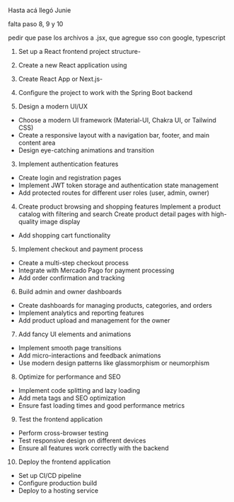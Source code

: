 Hasta acá llegó Junie

falta paso 8, 9 y 10

pedir que pase los archivos a .jsx, que agregue sso con google, typescript

1. Set up a React frontend project structure- 
2. Create a new React application using 
3. Create React App or Next.js- 
4. Configure the project to work with the Spring Boot backend

2. Design a modern UI/UX
- Choose a modern UI framework (Material-UI, Chakra UI, or Tailwind CSS)
-  Create a responsive layout with a navigation bar, footer, and main content area
- Design eye-catching animations and transition
3. Implement authentication features
- Create login and registration pages
-  Implement JWT token storage and authentication state management
-  Add protected routes for different user roles (user, admin, owner)
4. Create product browsing and shopping features
Implement a product catalog with filtering and search
Create product detail pages with high-quality image display
- Add shopping cart functionality
5. Implement checkout and payment process
- Create a multi-step checkout process
- Integrate with Mercado Pago for payment processing
- Add order confirmation and tracking
6. Build admin and owner dashboards
- Create dashboards for managing products, categories, and orders
- Implement analytics and reporting features
- Add product upload and management for the owner
7. Add fancy UI elements and animations
- Implement smooth page transitions
- Add micro-interactions and feedback animations
- Use modern design patterns like glassmorphism or neumorphism
8. Optimize for performance and SEO
- Implement code splitting and lazy loading
- Add meta tags and SEO optimization
- Ensure fast loading times and good performance metrics
9. Test the frontend application
- Perform cross-browser testing
- Test responsive design on different devices
- Ensure all features work correctly with the backend
10. Deploy the frontend application
- Set up CI/CD pipeline
- Configure production build
- Deploy to a hosting service